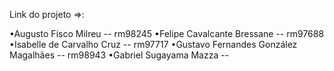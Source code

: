 Link do projeto =>:

•Augusto Fisco Milreu -- rm98245
•Felipe Cavalcante Bressane -- rm97688
•Isabelle de Carvalho Cruz -- rm97717
•Gustavo Fernandes González Magalhães -- rm98943
•Gabriel Sugayama Mazza --
